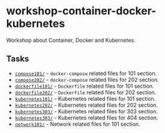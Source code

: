 # workshop-container-docker-kubernetes
Workshop about Container, Docker and Kubernetes.

## Tasks

* [`compose101/`](compose101/) - `docker-compose` related files for 101 section.
* [`compose202/`](compose202/) - `docker-compose` related files for 202 section.
* [`dockerfile101/`](dockerfile101/) - `Dockerfile` related files for 101 section.
* [`dockerfile202/`](dockerfile202/) - `Dockerfile` related files for 202 section.
* [`kubernetes101/`](kubernetes101/) - Kubernetes related files for 101 section.
* [`kubernetes202/`](kubernetes202/) - Kubernetes related files for 202 section.
* [`kubernetes303/`](kubernetes303/) - Kubernetes related files for 303 section.
* [`kubernetes303/`](kubernetes404/) - Kubernetes related files for 404 section.
* [`network101/`](network101/) - Network related files for 101 section.
